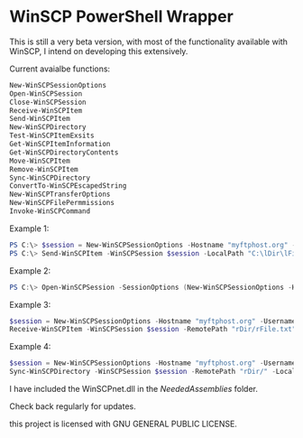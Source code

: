 # WinSCP PowerShell Wrapper

This is still a very beta version, with most of the functionality available with WinSCP, I intend on developing this extensively.  

Current avaialbe functions:
```PowerShell
New-WinSCPSessionOptions
Open-WinSCPSession
Close-WinSCPSession
Receive-WinSCPItem
Send-WinSCPItem
New-WinSCPDirectory
Test-WinSCPItemExsits
Get-WinSCPItemInformation
Get-WinSCPDirectoryContents
Move-WinSCPItem
Remove-WinSCPItem
Sync-WinSCPDirectory
ConvertTo-WinSCPEscapedString
New-WinSCPTransferOptions
New-WinSCPFilePermmissions
Invoke-WinSCPCommand
```

Example 1:

```PowerShell
PS C:\> $session = New-WinSCPSessionOptions -Hostname "myftphost.org" -Username ftpuser -password "FtpUserPword" -SshHostKeyFingerprint "ssh-rsa 1024 xx:xx:xx:xx:xx:xx:xx:xx:xx:xx:xx:xx:xx:xx:xx:xx" | Open-WinSCPSession
PS C:\> Send-WinSCPItem -WinSCPSession $session -LocalPath "C:\lDir\lFile.txt" -RemotePath "rDir/rFile.txt" -RemoveLocalItem
```

Example 2:

```PowerShell
PS C:\> Open-WinSCPSession -SessionOptions (New-WinSCPSessionOptions -Hostname "myftphost.org" -Username ftpuser -password "FtpUserPword" -Protocol Ftp) | Send-WinSCPItem -LocalPath "C:\lDir\lFile.txt" -RemotePath "rDir/rFile.txt" 
```

Example 3:

```PowerShell
$session = New-WinSCPSessionOptions -Hostname "myftphost.org" -Username ftpuser -password "FtpUserPword" -SshHostKeyFingerprint "ssh-rsa 1024 xx:xx:xx:xx:xx:xx:xx:xx:xx:xx:xx:xx:xx:xx:xx:xx" | Open-WinSCPSession
Receive-WinSCPItem -WinSCPSession $session -RemotePath "rDir/rFile.txt" -LocalPath "C:\lDir\lFile.txt" -RemoveRemoteItem
```

Example 4:

```PowerShell
$session = New-WinSCPSessionOptions -Hostname "myftphost.org" -Username ftpuser -password "FtpUserPword" -SshHostKeyFingerprint "ssh-rsa 1024 xx:xx:xx:xx:xx:xx:xx:xx:xx:xx:xx:xx:xx:xx:xx:xx" | Open-WinSCPSession
Sync-WinSCPDirectory -WinSCPSession $session -RemotePath "rDir/" -LocalPath "C:\lDir" -SyncMode Remote
```


I have included the WinSCPnet.dll in the _NeededAssemblies_ folder.

Check back regularly for updates.


this project is licensed with GNU GENERAL PUBLIC LICENSE.